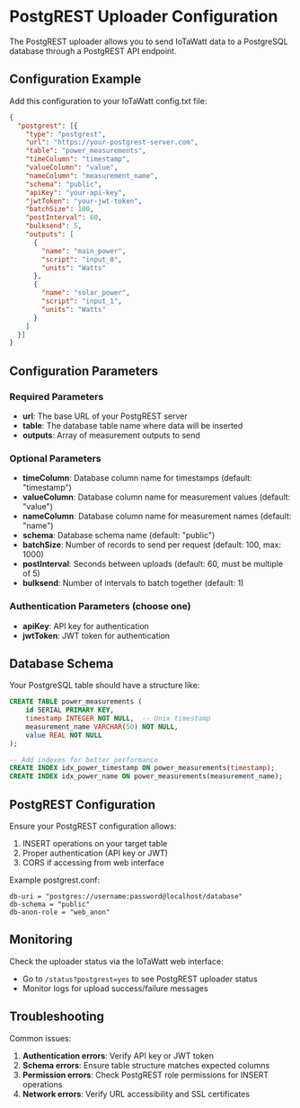 # PostgREST Uploader Configuration

The PostgREST uploader allows you to send IoTaWatt data to a PostgreSQL database through a PostgREST API endpoint.

## Configuration Example

Add this configuration to your IoTaWatt config.txt file:

```json
{
  "postgrest": [{
    "type": "postgrest",
    "url": "https://your-postgrest-server.com",
    "table": "power_measurements",
    "timeColumn": "timestamp",
    "valueColumn": "value",
    "nameColumn": "measurement_name",
    "schema": "public",
    "apiKey": "your-api-key",
    "jwtToken": "your-jwt-token",
    "batchSize": 100,
    "postInterval": 60,
    "bulksend": 5,
    "outputs": [
      {
        "name": "main_power",
        "script": "input_0",
        "units": "Watts"
      },
      {
        "name": "solar_power", 
        "script": "input_1",
        "units": "Watts"
      }
    ]
  }]
}
```

## Configuration Parameters

### Required Parameters
- **url**: The base URL of your PostgREST server
- **table**: The database table name where data will be inserted
- **outputs**: Array of measurement outputs to send

### Optional Parameters
- **timeColumn**: Database column name for timestamps (default: "timestamp")
- **valueColumn**: Database column name for measurement values (default: "value")  
- **nameColumn**: Database column name for measurement names (default: "name")
- **schema**: Database schema name (default: "public")
- **batchSize**: Number of records to send per request (default: 100, max: 1000)
- **postInterval**: Seconds between uploads (default: 60, must be multiple of 5)
- **bulksend**: Number of intervals to batch together (default: 1)

### Authentication Parameters (choose one)
- **apiKey**: API key for authentication
- **jwtToken**: JWT token for authentication

## Database Schema

Your PostgreSQL table should have a structure like:

```sql
CREATE TABLE power_measurements (
    id SERIAL PRIMARY KEY,
    timestamp INTEGER NOT NULL,  -- Unix timestamp
    measurement_name VARCHAR(50) NOT NULL,
    value REAL NOT NULL
);

-- Add indexes for better performance
CREATE INDEX idx_power_timestamp ON power_measurements(timestamp);
CREATE INDEX idx_power_name ON power_measurements(measurement_name);
```

## PostgREST Configuration

Ensure your PostgREST configuration allows:
1. INSERT operations on your target table
2. Proper authentication (API key or JWT)
3. CORS if accessing from web interface

Example postgrest.conf:
```
db-uri = "postgres://username:password@localhost/database"
db-schema = "public"
db-anon-role = "web_anon"
```

## Monitoring

Check the uploader status via the IoTaWatt web interface:
- Go to `/status?postgrest=yes` to see PostgREST uploader status
- Monitor logs for upload success/failure messages

## Troubleshooting

Common issues:
1. **Authentication errors**: Verify API key or JWT token
2. **Schema errors**: Ensure table structure matches expected columns
3. **Permission errors**: Check PostgREST role permissions for INSERT operations
4. **Network errors**: Verify URL accessibility and SSL certificates
